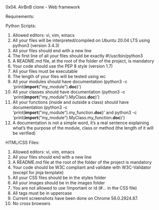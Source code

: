 0x04. AirBnB clone - Web framework

Requirements:

Python Scripts:
1. Allowed editors: vi, vim, emacs
2. All your files will be interpreted/compiled on Ubuntu 20.04 LTS using python3 (version 3.4.3)
3. All your files should end with a new line
4. The first line of all your files should be exactly #!/usr/bin/python3
5. A README.md file, at the root of the folder of the project, is mandatory
6. Your code should use the PEP 8 style (version 1.7)
7. All your files must be executable
8. The length of your files will be tested using wc
9. All your modules should have documentation (python3 -c 'print(__import__("my_module").__doc__)')
10. All your classes should have documentation (python3 -c 'print(__import__("my_module").MyClass.__doc__)')
11. All your functions (inside and outside a class) should have documentation (python3 -c 'print(__import__("my_module").my_function.__doc__)' and python3 -c 'print(__import__("my_module").MyClass.my_function.__doc__)')
12. A documentation is not a simple word, it’s a real sentence explaining what’s the purpose of the module, class or method (the length of it will be verified)

HTML/CSS Files:

1. Allowed editors: vi, vim, emacs
2. All your files should end with a new line
3. A README.md file at the root of the folder of the project is mandatory
4. Your code should be W3C compliant and validate with W3C-Validator (except for jinja template)
5. All your CSS files should be in the styles folder
6. All your images should be in the images folder
7. You are not allowed to use !important or id (#... in the CSS file)
8. All tags must be in uppercase
9. Current screenshots have been done on Chrome 56.0.2924.87.
10. No cross browsers

